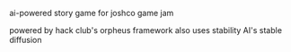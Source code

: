 ai-powered story game for joshco game jam

powered by hack club's orpheus framework
also uses stability AI's stable diffusion
